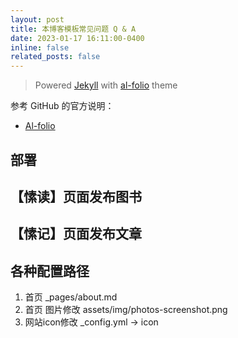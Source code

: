 ```yaml
---
layout: post
title: 本博客模板常见问题 Q & A
date: 2023-01-17 16:11:00-0400
inline: false
related_posts: false
---
```

> Powered [Jekyll](https://jekyllrb.com/) with [al-folio](https://github.com/alshedivat/al-folio) theme

参考 GitHub 的官方说明：
* [Al-folio](https://github.com/alshedivat/al-folio)

## 部署


## 【愫读】页面发布图书

## 【愫记】页面发布文章

##  各种配置路径

1. 首页 _pages/about.md
2. 首页 图片修改 assets/img/photos-screenshot.png
3. 网站icon修改 _config.yml -> icon

